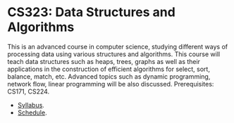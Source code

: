 CS323: Data Structures and Algorithms
=====

This is an advanced course in computer science, studying different ways of processing data using various structures and algorithms. This course will teach data structures such as heaps, trees, graphs as well as their applications in the construction of efficient algorithms for select, sort, balance, match, etc. Advanced topics such as dynamic programming, network flow, linear programming will be also discussed. Prerequisites: CS171, CS224.

* [Syllabus](Syllabus).
* [Schedule](Schedule).
